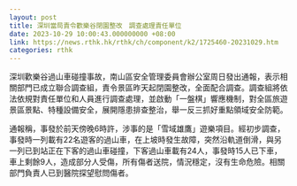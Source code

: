 ```yaml
---
layout: post
title: 深圳當局責令歡樂谷閉園整改　調查處理責任單位
date: 2023-10-29 10:00:43.000000000 +08:00
link: https://news.rthk.hk/rthk/ch/component/k2/1725460-20231029.htm
categories: rthk
---
```


深圳歡樂谷過山車碰撞事故，南山區安全管理委員會辦公室周日發出通報，表示相關部門已成立聯合調查組，責令景區昨天起閉園整改，全面配合調查。調查組將依法依規對責任單位和人員進行調查處理，並啟動「一盤棋」響應機制，對全區旅遊景區景點、特種設備安全，展開隱患排查整治，舉一反三抓好重點領域安全防範。

通報稱，事發於前天傍晚6時許，涉事的是「雪域雄鷹」遊樂項目。經初步調查，事發時一列載有22名遊客的過山車，在上坡時發生故障，突然沿軌道倒滑，與另一列已到站正在下客的過山車碰撞，下客過山車載有24人，事發時15人已下車，車上剩餘9人，造成部分人受傷，所有傷者送院，情況穩定，沒有生命危險。相關部門負責人已到醫院探望慰問傷者。
